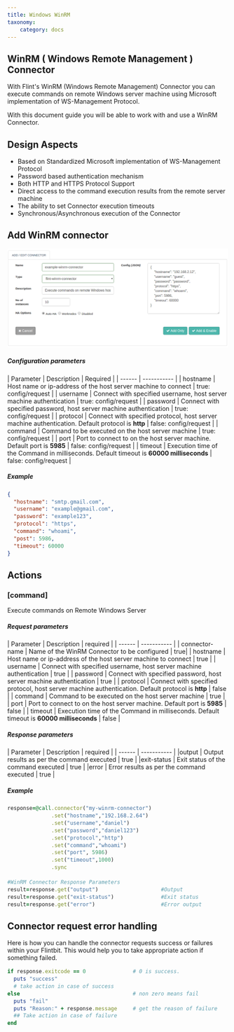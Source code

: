 ```yaml
---
title: Windows WinRM
taxonomy:
    category: docs
---
```

## WinRM ( Windows Remote Management ) Connector

With Flint's WinRM (Windows Remote Management) Connector you can execute commands on remote Windows server machine using Microsoft implementation of WS-Management Protocol.

With this document guide you will be able to work with and use a WinRM Connector.

## Design Aspects
+ Based on Standardized Microsoft implementation of WS-Management Protocol
+ Password based authentication mechanism
+ Both HTTP and HTTPS Protocol Support
+ Direct access to the command execution results from the remote server machine
+ The ability to set Connector execution timeouts
+ Synchronous/Asynchronous execution of the Connector

## Add WinRM connector

![add_winrm_connector](add-winrm-conn.png)

##### Configuration parameters
| Parameter | Description | Required |
| ------ | ----------- |
| hostname | Host name or ip-address of the host server machine to connect | true: config/request |
| username | Connect with specified username, host server machine authentication | true: config/request |
| password | Connect with specified password, host server machine authentication | true: config/request |
| protocol | Connect with specified protocol, host server machine authentication. Default protocol is **http** | false: config/request |
| command | Command to be executed on the host server machine | true: config/request |
| port | Port to connect to on the host server machine. Default port is **5985** | false: config/request |
| timeout | Execution time of the Command in milliseconds. Default timeout is **60000 milliseconds** | false: config/request |

##### Example
```json
{
  "hostname": "smtp.gmail.com",
  "username": "example@gmail.com",
  "password": "example123",
  "protocol": "https",
  "command": "whoami",
  "post": 5986,
  "timeout": 60000
}
```
## Actions

### [command]
Execute commands on Remote Windows Server

##### Request parameters
| Parameter | Description | required |
| ------ | ----------- |
| connector-name | Name of the WinRM Connector to be configured  | true|
| hostname | Host name or ip-address of the host server machine to connect  | true |
| username | Connect with specified username, host server machine authentication  | true |
| password | Connect with specified password, host server machine authentication  | true |
| protocol | Connect with specified protocol, host server machine authentication. Default protocol is **http**  | false |
| command | Command to be executed on the host server machine  | true |
| port | Port to connect to on the host server machine. Default port is **5985**  | false |
| timeout | Execution time of the Command in milliseconds. Default timeout is **60000 milliseconds**  | false |

##### Response parameters
| Parameter | Description | required |
| ------ | ----------- |
|output	| Output results as per the command executed | true |
|exit-status	| Exit status of the command executed | true |
|error	| Error results as per the command executed | true |


##### Example
``` ruby
response=@call.connector("my-winrm-connector")
              .set("hostname","192.168.2.64")
              .set("username","daniel")
              .set("password","daniel123")
              .set("protocol","http")
              .set("command","whoami")
              .set("port", 5986)
              .set("timeout",1000)
              .sync

#WinRM Connector Response Parameters
result=response.get("output")                    #Output
result=response.get("exit-status")               #Exit status
result=response.get("error")                     #Error output

```

## Connector request error handling
Here is how you can handle the connector requests success or failures within your Flintbit. This would help you to take appropriate action if something failed.
``` ruby
if response.exitcode == 0               # 0 is success.
  puts "success"
  # take action in case of success
else                                    # non zero means fail
  puts "fail"
  puts "Reason:" + response.message     # get the reason of failure
  ## Take action in case of failure
end

```
